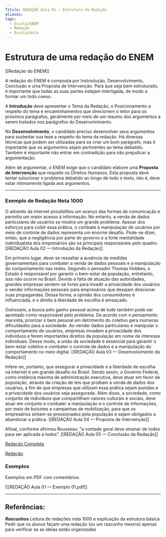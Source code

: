 ```yaml
---
Título: REDAÇÃO Aula 01 — Estrutura da Redação
aliases:
tags:
  - Escola/ENEM
  - Redação
  - Escola/Aula
---
```


# Estrutura de uma redação do ENEM
[[Redação do ENEM]]

A redação do ENEM é composta por Instrodução, Desenvolvimento, Conclusão e uma Proposta de Intervenção. Para que seja bem estruturado, é importante que todas as suas partes estejam interligada, de modo a formar um todo coeso.

A **Introdução** deve apresentar o Tema da Redação, o Posicionamento a respeito do tema e encaminhamentos que direcionem o leitor para os próximos parágrafos, geralmente por meio de um resumo dos argumentos a serem tratados nos parágrafos do Desenvolvimento.

No **Desenvolvimento**, o candidato preciso desenvolver seus argumentos para sustentar sua tese a respeito do tema da redação. Há diversas técnicas que podem ser utilizadas para se criar um bom parágrafo, mas é importante que os argumentos sejam pertinentes ao tema debatido. Também é importante não entrar em contradição para não prejudicar a argumentação.

Além de argumentar, o ENEM exige que o candidato elabore uma **Proposta de Intervenção** que respeite os DIreitos Humanos. Esta proposta deve tentar solucionar o problema debatido ao longo de todo o texto, isto é, deve estar intimamente ligada aos argumentos.

---

### Exemplo de Redação Nota 1000

O advento da internet possibilitou um avanço das formas de comunicação e permitiu um maior acesso à informação. No entanto, a venda de dados particulares de usuários se mostra um grande problema. Apesar dos esforços para coibir essa prática, o combate à manipulação de usuários por meio de controle de dados representa um enorme desafio. Pode-se dizer, então, que a negligência por parte do governo e a forte mentalidade individualista dos empresários são os principais responsáveis pelo quadro. [[REDAÇÃO Aula 02 —  Introdução da Redação]]

Em primeiro lugar, deve-se ressaltar a ausência de medidas governamentais para combater a venda de dados pessoais e a manipulação do comportamento nas redes. Segundo o pensador Thomas Hobbes, o Estado é responsável por garantir o bem-estar da população, entretanto, isso não ocorre no Brasil. Devido à falta de atuação das autoridades, grandes empresas sentem-se livres para invadir a privacidade dos usuários e vender informações pessoais para empresários que desejam direcionar suas propagandas. Dessa forma, a opinião dos consumidores é influenciada, e o direito à liberdade de escolha é ameaçado.

Outrossim, a busca pelo ganho pessoal acima de tudo também pode ser apontado como responsável pelo problema. De acordo com o pensamento marxista, priorizar o bem pessoal em detrimento do coletivo gera inúmeras dificuldades para a sociedade. Ao vender dados particulares e manipular o comportamento de usuários, empresas invadem a privacidade dos indivíduos e ferem importantes direitos da população em nome de interesse individuais. Desse modo, a união da sociedade é essencial para garantir o bem-estar coletivo e combater o controle de dados e a manipulação do comportamento no meio digital. [[REDAÇÃO Aula 03 —  Desenvolvimento da Redação]]

Infere-se, portanto, que assegurar a privacidade e a liberdade de escolha na internet é um grande desafio no Brasil. Sendo assim, o Governo Federal, como instância máxima de administração executiva, deve atuar em favor da população, através da criação de leis que proíbam a venda de dados dos usuários, a fim de que empresas que utilizam essa prática sejam punidas e a privacidade dos usuários seja assegurada. Além disso, a sociedade, como conjunto de indivíduos que compartilham valores culturais e sociais, deve atuar em conjunto e combater a manipulação e o controle de informações, por meio de boicotes e campanhas de mobilização, para que os empresários sintam-se pressionados pela população e sejam obrigados a abandonar a prática. [[REDAÇÃO Aula 04 —  Proposta de Intervenção]]

Afinal, conforme afirmou Rousseau: “a vontade geral deve emanar de todos para ser aplicada a todos”. [[REDAÇÃO Aula 05 —  Conclusão da Redação]]

[Redação Completa](marginnote3app://note/BD23A96A-05D5-4AA4-8726-2A92226C64B8)


[Redação](marginnote3app://note/37F0D3F3-C380-4513-AC85-77718A3E62D0)

### Exemplos

Exemplos em PDF com comentários.

![[REDAÇÃO Aula 01 — Exemplo 01.pdf]]

---
## Referências:
***Rascunhos***
Leitura de redações nota 1000 e explicação da estrutura básica Pedir que os alunos façam uma redação (ou um rascunho mesmo) apenas para verificar se as ideias estão organizadas

